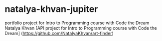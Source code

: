 # natalya-khvan-jupiter
portfolio project for Intro to Programming course with Code the Dream
Natalya Khvan
[API project for Intro to Programming course with Code the Dream]
(https://github.com/NatalyaKhvan/art-finder)